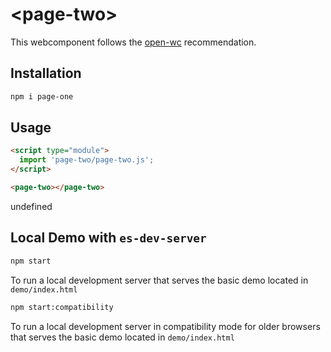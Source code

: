 # \<page-two>

This webcomponent follows the [open-wc](https://github.com/open-wc/open-wc) recommendation.

## Installation
```bash
npm i page-one
```

## Usage
```html
<script type="module">
  import 'page-two/page-two.js';
</script>

<page-two></page-two>
```

undefined

## Local Demo with `es-dev-server`
```bash
npm start
```
To run a local development server that serves the basic demo located in `demo/index.html`

```bash
npm start:compatibility
```
To run a local development server in compatibility mode for older browsers that serves the basic demo located in `demo/index.html`
